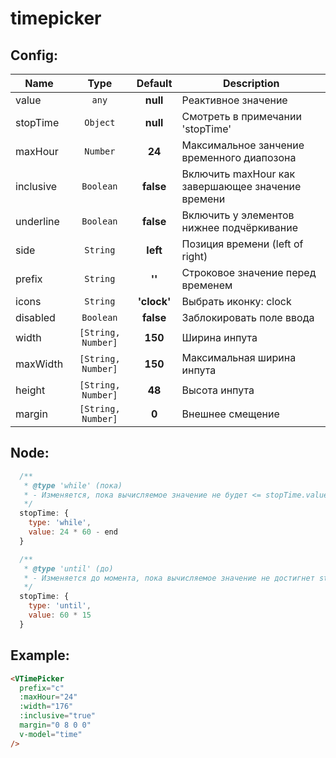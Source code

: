 # timepicker

## Config:
| Name 				  	| Type 					      | Default 			  	| Description
| ---- 				  	| :--: 					      | :-----: 			  	| ---------------
| value 		  		| `any`				    		| **null** 		  		| Реактивное значение
| stopTime        | `Object`            | **null**          | Смотреть в примечании 'stopTime'
| maxHour 				| `Number`				    | **24** 				    | Максимальное занчение временного диапозона
| inclusive 			| `Boolean`	          | **false** 			  | Включить maxHour как завершающее значение времени
| underline 			| `Boolean`	          | **false** 			  | Включить у элементов нижнее подчёркивание
| side 			      | `String`	          | **left** 			    | Позиция времени (left of right)
| prefix 				  | `String`	          | **''** 				    | Строковое значение перед временем
| icons 				  | `String`	          | **'clock'** 			| Выбрать иконку: clock | hourglass
| disabled 				| `Boolean`	          | **false** 				| Заблокировать поле ввода
| width 					| `[String, Number]`	| **150** 			    | Ширина инпута
| maxWidth 				| `[String, Number]`	| **150** 			    | Максимальная ширина инпута
| height 			  	| `[String, Number]`	| **48** 			      | Высота инпута
| margin 			  	| `[String, Number]`	| **0** 					  | Внешнее смещение

## Node:
```javascript
  /**
   * @type 'while' (пока)
   * - Изменяется, пока вычисляемое значение не будет <= stopTime.value
   */
  stopTime: {
    type: 'while',
    value: 24 * 60 - end
  }

  /**
   * @type 'until' (до)
   * - Изменяется до момента, пока вычисляемое значение не достигнет stopTime.value
   */
  stopTime: {
    type: 'until',
    value: 60 * 15
  }
```

## Example:
```html
<VTimePicker
  prefix="c"
  :maxHour="24"
  :width="176"
  :inclusive="true"
  margin="0 8 0 0"
  v-model="time"
/>
